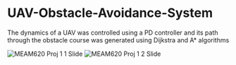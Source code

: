 # UAV-Obstacle-Avoidance-System
The dynamics of a UAV was controlled using a PD controller and its path through the obstacle course was generated using Dijkstra and A* algorithms


![MEAM620 Proj 1 1 Slide](https://user-images.githubusercontent.com/120504031/218339631-f769bd76-160a-4d86-bb97-6be43e2befc1.jpg)
![MEAM620 Proj 1 2 Slide](https://user-images.githubusercontent.com/120504031/218339658-1102c6e0-0a7d-44dc-9146-92625adf212b.jpg)
